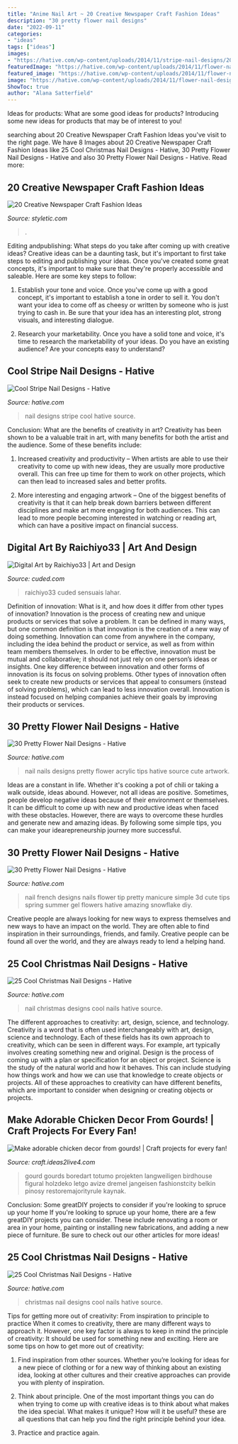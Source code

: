 ```yaml
---
title: "Anime Nail Art ~ 20 Creative Newspaper Craft Fashion Ideas"
description: "30 pretty flower nail designs"
date: "2022-09-11"
categories:
- "ideas"
tags: ["ideas"]
images:
- "https://hative.com/wp-content/uploads/2014/11/stripe-nail-designs/20-stripe-nail-designs.jpg"
featuredImage: "https://hative.com/wp-content/uploads/2014/11/flower-nail-designs/21-pretty-flower-nail-designs.jpg"
featured_image: "https://hative.com/wp-content/uploads/2014/11/flower-nail-designs/21-pretty-flower-nail-designs.jpg"
image: "https://hative.com/wp-content/uploads/2014/11/flower-nail-designs/21-pretty-flower-nail-designs.jpg"
ShowToc: true
author: "Alana Satterfield"
---
```



Ideas for products: What are some good ideas for products?
Introducing some new ideas for products that may be of interest to you!

	

		
searching about 20 Creative Newspaper Craft Fashion Ideas you've visit to the right page. We have 8 Images about 20 Creative Newspaper Craft Fashion Ideas like 25 Cool Christmas Nail Designs - Hative, 30 Pretty Flower Nail Designs - Hative and also 30 Pretty Flower Nail Designs - Hative. Read more:
		
    
## 20 Creative Newspaper Craft Fashion Ideas

<img loading=lazy src="https://styletic.com/wp-content/uploads/2014/10/newspaper-craft-fashion-ideas/14-creative-newspaper-craft-fashion-ideas.jpg" onerror="this.onerror=null;this.src='https://tse3.mm.bing.net/th?id=OIP.LGUML7UIRXT0iilHjTsgxQHaLH&amp;pid=15.1';" alt="20 Creative Newspaper Craft Fashion Ideas">

_Source: styletic.com_

>. 

	

Editing andpublishing: What steps do you take after coming up with creative ideas?
Creative ideas can be a daunting task, but it's important to first take steps to editing and publishing your ideas. Once you've created some great concepts, it's important to make sure that they're properly accessible and saleable. Here are some key steps to follow:
1. Establish your tone and voice. Once you've come up with a good concept, it's important to establish a tone in order to sell it. You don't want your idea to come off as cheesy or written by someone who is just trying to cash in. Be sure that your idea has an interesting plot, strong visuals, and interesting dialogue.

2. Research your marketability. Once you have a solid tone and voice, it's time to research the marketability of your ideas. Do you have an existing audience? Are your concepts easy to understand?

    
## Cool Stripe Nail Designs - Hative

<img loading=lazy src="https://hative.com/wp-content/uploads/2014/11/stripe-nail-designs/20-stripe-nail-designs.jpg" onerror="this.onerror=null;this.src='https://tse2.mm.bing.net/th?id=OIP.mna4A5pXSR60w9UfZ-jZjgHaLa&amp;pid=15.1';" alt="Cool Stripe Nail Designs - Hative">

_Source: hative.com_

>nail designs stripe cool hative source. 

	

Conclusion: What are the benefits of creativity in art?
Creativity has been shown to be a valuable trait in art, with many benefits for both the artist and the audience. Some of these benefits include:
1. Increased creativity and productivity – When artists are able to use their creativity to come up with new ideas, they are usually more productive overall. This can free up time for them to work on other projects, which can then lead to increased sales and better profits.

2. More interesting and engaging artwork – One of the biggest benefits of creativity is that it can help break down barriers between different disciplines and make art more engaging for both audiences. This can lead to more people becoming interested in watching or reading art, which can have a positive impact on financial success.


    
## Digital Art By Raichiyo33 | Art And Design

<img loading=lazy src="https://www.cuded.com/wp-content/uploads/2019/10/hat_by_raichiyo33.jpg" onerror="this.onerror=null;this.src='https://tse2.mm.bing.net/th?id=OIP.H767zLqz-4lcjhH9VJM1GgHaKw&amp;pid=15.1';" alt="Digital Art by Raichiyo33 | Art and Design">

_Source: cuded.com_

>raichiyo33 cuded sensuais lahar. 

	

Definition of innovation: What is it, and how does it differ from other types of innovation?
Innovation is the process of creating new and unique products or services that solve a problem. It can be defined in many ways, but one common definition is that innovation is the creation of a new way of doing something. Innovation can come from anywhere in the company, including the idea behind the product or service, as well as from within team members themselves. In order to be effective, innovation must be mutual and collaborative; it should not just rely on one person’s ideas or insights. 
One key difference between innovation and other forms of innovation is its focus on solving problems. Other types of innovation often seek to create new products or services that appeal to consumers (instead of solving problems), which can lead to less innovation overall. Innovation is instead focused on helping companies achieve their goals by improving their products or services.

    
## 30 Pretty Flower Nail Designs - Hative

<img loading=lazy src="https://hative.com/wp-content/uploads/2014/11/flower-nail-designs/21-pretty-flower-nail-designs.jpg" onerror="this.onerror=null;this.src='https://tse4.mm.bing.net/th?id=OIP.OiwEHUA5MlejYNrhFGrAbAHaJ4&amp;pid=15.1';" alt="30 Pretty Flower Nail Designs - Hative">

_Source: hative.com_

>nail nails designs pretty flower acrylic tips hative source cute artwork. 

	

Ideas are a constant in life. Whether it's cooking a pot of chili or taking a walk outside, ideas abound. However, not all ideas are positive. Sometimes, people develop negative ideas because of their environment or themselves. It can be difficult to come up with new and productive ideas when faced with these obstacles. However, there are ways to overcome these hurdles and generate new and amazing ideas. By following some simple tips, you can make your idearepreneurship journey more successful.

    
## 30 Pretty Flower Nail Designs - Hative

<img loading=lazy src="https://hative.com/wp-content/uploads/2014/11/flower-nail-designs/8-pretty-flower-nail-designs.jpg" onerror="this.onerror=null;this.src='https://tse4.mm.bing.net/th?id=OIP.wDoN6c9NKVYX5mELGSKuogHaHN&amp;pid=15.1';" alt="30 Pretty Flower Nail Designs - Hative">

_Source: hative.com_

>nail french designs nails flower tip pretty manicure simple 3d cute tips spring summer gel flowers hative amazing snowflake diy. 

	

Creative people are always looking for new ways to express themselves and new ways to have an impact on the world. They are often able to find inspiration in their surroundings, friends, and family. Creative people can be found all over the world, and they are always ready to lend a helping hand.

    
## 25 Cool Christmas Nail Designs - Hative

<img loading=lazy src="https://hative.com/wp-content/uploads/2014/11/christmas-nail-designs/3-cool-christmas-nail-designs.jpg" onerror="this.onerror=null;this.src='https://tse4.mm.bing.net/th?id=OIP.Q9399L2exMTDJRHftLSvXAHaMZ&amp;pid=15.1';" alt="25 Cool Christmas Nail Designs - Hative">

_Source: hative.com_

>nail christmas designs cool nails hative source. 

	

The different approaches to creativity: art, design, science, and technology.
Creativity is a word that is often used interchangeably with art, design, science and technology. Each of these fields has its own approach to creativity, which can be seen in different ways. For example, art typically involves creating something new and original. Design is the process of coming up with a plan or specification for an object or project. Science is the study of the natural world and how it behaves. This can include studying how things work and how we can use that knowledge to create objects or projects. All of these approaches to creativity can have different benefits, which are important to consider when designing or creating objects or projects.

    
## Make Adorable Chicken Decor From Gourds! | Craft Projects For Every Fan!

<img loading=lazy src="https://craft.ideas2live4.com/wp-content/uploads/sites/4/2016/08/Gourd-Art-16.jpg" onerror="this.onerror=null;this.src='https://tse1.mm.bing.net/th?id=OIP.59chIYmSthCLgyNrgpicKwHaLH&amp;pid=15.1';" alt="Make adorable chicken decor from gourds! | Craft projects for every fan!">

_Source: craft.ideas2live4.com_

>gourd gourds boredart totumo projekten langweiligen birdhouse figural holzdeko letgo avize dremel jangeisen fashionstcity belkin pinosy restoremajorityrule kaynak. 

	

Conclusion: Some greatDIY projects to consider if you're looking to spruce up your home
If you're looking to spruce up your home, there are a few greatDIY projects you can consider. These include renovating a room or area in your home, painting or installing new fabrications, and adding a new piece of furniture. Be sure to check out our other articles for more ideas!

    
## 25 Cool Christmas Nail Designs - Hative

<img loading=lazy src="https://hative.com/wp-content/uploads/2014/11/christmas-nail-designs/23-cool-christmas-nail-designs.jpg" onerror="this.onerror=null;this.src='https://tse1.mm.bing.net/th?id=OIP.YwkPptte6xqRei9JY5AmXQHaIK&amp;pid=15.1';" alt="25 Cool Christmas Nail Designs - Hative">

_Source: hative.com_

>christmas nail designs cool nails hative source. 

	

Tips for getting more out of creativity: From inspiration to principle to practice
When it comes to creativity, there are many different ways to approach it. However, one key factor is always to keep in mind the principle of creativity: It should be used for something new and exciting. Here are some tips on how to get more out of creativity:
1. Find inspiration from other sources. Whether you’re looking for ideas for a new piece of clothing or for a new way of thinking about an existing idea, looking at other cultures and their creative approaches can provide you with plenty of inspiration.

2. Think about principle. One of the most important things you can do when trying to come up with creative ideas is to think about what makes the idea special. What makes it unique? How will it be useful? these are all questions that can help you find the right principle behind your idea.

3. Practice and practice again.

